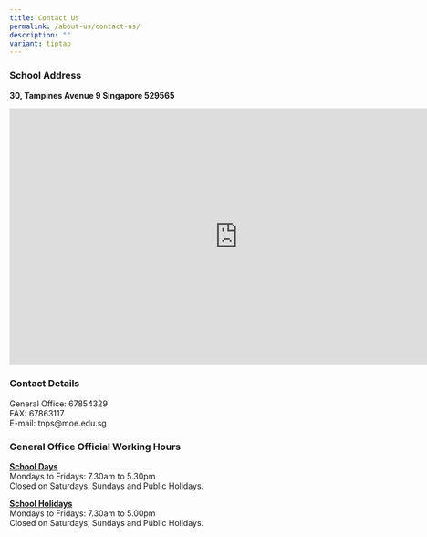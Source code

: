 ```yaml
---
title: Contact Us
permalink: /about-us/contact-us/
description: ""
variant: tiptap
---
```

<h3><strong>School Address</strong></h3>
<p><strong>30, Tampines Avenue 9 Singapore 529565</strong>
</p>
<div class="iframe-wrapper">
<iframe style="border:0;" height="450" width="800" allowfullscreen="true" frameborder="0" src="https://www.google.com/maps/embed?pb=!1m18!1m12!1m3!1d3988.693908067742!2d103.94639231535619!3d1.3602979990078956!2m3!1f0!2f0!3f0!3m2!1i1024!2i768!4f13.1!3m3!1m2!1s0x31da3d0883716f01%3A0x6bdc24f1863107ad!2sTampines%20North%20Primary%20School!5e0!3m2!1sen!2ssg!4v1675497227483!5m2!1sen!2ssg"></iframe>
</div>
<h3><strong>Contact Details</strong></h3>
<p>General Office: 67854329
<br>FAX: 67863117
<br>E-mail: tnps@moe.edu.sg
<br>
</p>
<h3><strong>General Office Official Working Hours</strong></h3>
<p><strong><u>School Days</u></strong> 
<br>Mondays to Fridays: 7.30am to 5.30pm
<br>Closed on Saturdays, Sundays and Public Holidays.
<br>
</p>
<p><strong><u>School Holidays</u></strong> 
<br>Mondays to Fridays: 7.30am to 5.00pm
<br>Closed on Saturdays, Sundays and Public Holidays.
<br>
</p>
